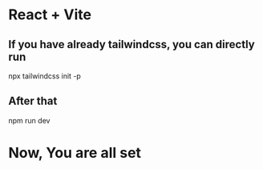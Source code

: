 # React + Vite

## If you have already tailwindcss, you can directly run

npx tailwindcss init -p

## After that

npm run dev

# Now, You are all set
